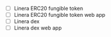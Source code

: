 - [ ] Linera ERC20 fungible token
- [ ] Linera ERC20 fungible token web app
- [ ] Linera dex
- [ ] Linera dex web app
